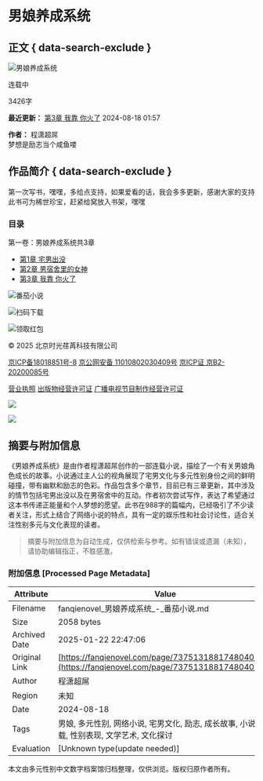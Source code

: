 # 男娘养成系统

## 正文 { data-search-exclude }


![男娘养成系统](https://p3-reading-sign.fqnovelpic.com/novel-pic/p2o970fb28d99d4fc8e14c1d245928607a6~tplv-resize:225:0.image?lk3s=5b7047ff&x-expires=1737463648&x-signature=jUp0ZFVppsAw8mX%2FLoM3q%2BSHLlE%3D)

连载中

3426字

**最近更新：** [第3章 我靠 你火了](https://reader/7388426285027951129) 2024-08-18 01:57

**作者：** 程潇超屌  
梦想是励志当个咸鱼喽

## 作品简介 { data-search-exclude }

第一次写书，嘿嘿，多给点支持，如果爱看的话，我会多多更新，感谢大家的支持 此书可为稀世珍宝，赶紧给窝放入书架，嘿嘿

### 目录

第一卷：男娘养成系统共3章

- [第1章 宅男出没](https://reader/7385914933935882777)
- [第2章 男宿舍里的女神](https://reader/7386315305829548569)
- [第3章 我靠 你火了](https://reader/7388426285027951129)

![番茄小说](https://p3-ug-imc.byteimg.com/img/tos-cn-i-gflu06s87d/ec66efce4e4f4f969cc469ce857c52ab~tplv-gflu06s87d-image.png)

![扫码下载](https://p3-ug-imc.byteimg.com/img/tos-cn-i-gflu06s87d/0fce63370e684281b9e709348e2a12d1~tplv-gflu06s87d-image.png)

![领取红包](https://p3-ug-imc.byteimg.com/img/tos-cn-i-gflu06s87d/e0b4ad41732e4f0b9e9028ffba144f32~tplv-gflu06s87d-image.png)

© 2025 北京时光荏苒科技有限公司

[京ICP备18018851号-8](https://beian.miit.gov.cn/#/Integrated/index) [京公网安备 11010802030409号](http://www.beian.gov.cn/portal/registerSystemInfo?recordcode=11010802030409) [京ICP证 京B2-20200085号](https://fanqienovel.com/writer/zone/licence/icp)

[营业执照](https://fanqienovel.com/writer/zone/licence/business) [出版物经营许可证](https://fanqienovel.com/writer/zone/licence/publication) [广播电视节目制作经营许可证](https://fanqienovel.com/writer/zone/licence/radioTv)

![](https://p6-novel.byteimg.com/origin/novel-static/cc64631d97326693e96de67c759a608d)

![](https://p3-novel.byteimg.com/origin/novel-static/9d78ec9edddfacb4fb2013dc36db9818)
<!-- tcd_original_link https://fanqienovel.com/page/7375131881748040729 -->


## 摘要与附加信息

<!-- tcd_abstract -->
《男娘养成系统》是由作者程潇超屌创作的一部连载小说，描绘了一个有关男娘角色成长的故事。小说通过主人公的视角展现了宅男文化与多元性别身份之间的鲜明碰撞，带有幽默和励志的色彩。作品包含多个章节，目前已有三章更新，其中涉及的情节包括宅男出没以及在男宿舍中的互动。作者初次尝试写作，表达了希望通过这本书传递正能量和个人梦想的愿望。此书在988字的篇幅内，已经吸引了不少读者关注，形式上结合了网络小说的特点，具有一定的娱乐性和社会讨论性，适合关注性别多元与文化表现的读者。
<!-- tcd_abstract_end -->

> 摘要与附加信息为自动生成，仅供检索与参考。如有错误或遗漏（未知），请协助编辑指正，不胜感激。

### 附加信息 [Processed Page Metadata]

| Attribute       | Value                                  |
|-----------------|----------------------------------------|
| Filename        | fanqienovel_男娘养成系统_-_番茄小说.md                             |
| Size            | 2058 bytes                           |
| Archived Date   | 2025-01-22 22:47:06                             |
| Original Link   | [https://fanqienovel.com/page/7375131881748040729](https://fanqienovel.com/page/7375131881748040729)                       |
| Author          | 程潇超屌                               |
| Region          | 未知                               |
| Date            | 2024-08-18                                 |
| Tags            | 男娘, 多元性别, 网络小说, 宅男文化, 励志, 成长故事, 小说连载, 性别表现, 文学艺术, 文化探讨                                 |
| Evaluation            | [Unknown type(update needed)]                                 |
<!-- tcd_table_end -->

本文由多元性别中文数字档案馆归档整理，仅供浏览。版权归原作者所有。
